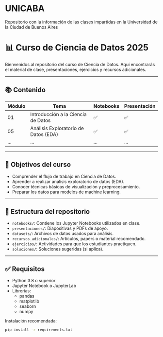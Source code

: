 # UNICABA
Repositorio con la información de las clases impartidas en la Universidad de la Ciudad de Buenos Aires

# 📊 Curso de Ciencia de Datos 2025

Bienvenidos al repositorio del curso de Ciencia de Datos. Aquí encontrarás el material de clase, presentaciones, ejercicios y recursos adicionales.

---

## 📚 Contenido

| Módulo | Tema                        | Notebooks | Presentación |
|--------|-----------------------------|-----------|--------------|
| 01     | Introducción a la Ciencia de Datos | ✅         | ✅            |
| 05     | Análisis Exploratorio de Datos (EDA) | ✅         | ✅            |
| ...    | ...                         | ...       | ...          |

---

## 🧠 Objetivos del curso

- Comprender el flujo de trabajo en Ciencia de Datos.
- Aprender a realizar análisis exploratorio de datos (EDA).
- Conocer técnicas básicas de visualización y preprocesamiento.
- Preparar los datos para modelos de machine learning.

---

## 📁 Estructura del repositorio

- `notebooks/`: Contiene los Jupyter Notebooks utilizados en clase.
- `presentaciones/`: Diapositivas y PDFs de apoyo.
- `datasets/`: Archivos de datos usados para análisis.
- `recursos_adicionales/`: Artículos, papers o material recomendado.
- `ejercicios/`: Actividades para que los estudiantes practiquen.
- `soluciones/`: Soluciones sugeridas (si aplica).

---

## ✅ Requisitos

- Python 3.8 o superior
- Jupyter Notebook o JupyterLab
- Librerías:
  - pandas
  - matplotlib
  - seaborn
  - numpy

Instalación recomendada:

```bash
pip install -r requirements.txt
